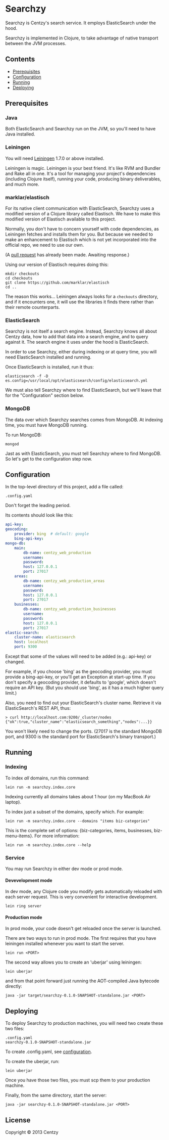 # Searchzy

Searchzy is Centzy's search service.  It employs ElasticSearch under
the hood.

Searchzy is implemented in Clojure, to take advantage of native
transport between the JVM processes.

## Contents

* [Prerequisites][1]
* [Configuration][2]
* [Running][3]
* [Deploying][4]

[1]: #prereqs
[2]: #config
[3]: #run
[4]: #deploy

## <a name="prereqs"></a>Prerequisites

### Java

Both ElasticSearch and Searchzy run on the JVM, so you'll need to have
Java installed.


### Leiningen

You will need [Leiningen][5] 1.7.0 or above installed.

[5]: https://github.com/technomancy/leiningen

Leiningen is magic.  Leiningen is your best friend.  It's like RVM and
Bundler and Rake all in one.  It's a tool for managing your project's
dependencies (including Clojure itself), running your code, producing
binary deliverables, and much more.


### marklar/elastisch

For its native client communication with ElasticSearch, Searchzy uses
a modified version of a Clojure library called Elastisch.  We have to
make this modified version of Elastisch available to this project.

Normally, you don't have to concern yourself with code dependencies,
as Leiningen fetches and installs them for you. But because we needed
to make an enhancement to Elastisch which is not yet incorporated into
the official repo, we need to use our own.

(A [pull request][10] has already been made.  Awaiting response.)

[10]: https://github.com/clojurewerkz/elastisch/pull/49

Using our version of Elastisch requires doing this:

```
mkdir checkouts
cd checkouts
git clone https://github.com/marklar/elastisch
cd ..
```

The reason this works... Leiningen always looks for a `checkouts`
directory, and if it encounters one, it will use the libraries it
finds there rather than their remote counterparts.


### ElasticSearch

Searchzy is not itself a search engine.  Instead, Searchzy knows all
about Centzy data, how to add that data into a search engine, and to
query against it.  The search engine it uses under the hood is
ElasticSearch.

In order to use Searchzy, either during indexing or at query time, you
will need ElasticSearch installed and running.

Once ElasticSearch is installed, run it thus:

    elasticsearch -f -D es.config=/usr/local/opt/elasticsearch/config/elasticsearch.yml

We must also tell Searchzy where to find ElasticSearch, but we'll
leave that for the "Configuration" section below.

### MongoDB

The data over which Searchzy searches comes from MongoDB.  At indexing
time, you must have MongoDB running.

To run MongoDB:

    mongod

Jast as with ElasticSearch, you must tell Searchzy where to find
MongoDB.  So let's get to the configuration step now.


## <a name="config"></a>Configuration

In the top-level directory of this project, add a file called:

    .config.yaml

Don't forget the leading period.

Its contents should look like this:

```yaml
api-key:
geocoding:
    provider: bing  # default: google
    bing-api-key: 
mongo-db:
    main:
        db-name: centzy_web_production
        username:
        password: 
        host: 127.0.0.1
        port: 27017
    areas:
        db-name: centzy_web_production_areas
        username:
        password: 
        host: 127.0.0.1
        port: 27017
    businesses:
        db-name: centzy_web_production_businesses
        username:
        password: 
        host: 127.0.0.1
        port: 27017
elastic-search:
    cluster-name: elasticsearch
    host: localhost
    port: 9300
```

Except that some of the values will need to be added (e.g.: api-key) or
changed.

For example, if you choose 'bing' as the geocoding provider, you must
provide a bing-api-key, or you'll get an Exception at start-up time.
If you don't specify a geocoding provider, it defaults to 'google',
which doesn't require an API key.  (But you should use 'bing', as it
has a much higher query limit.)

Also, you need to find out your ElasticSearch's cluster name. Retrieve
it via ElasticSearch's REST API, thus:

```
> curl http://localhost.com:9200/_cluster/nodes
{"ok":true,"cluster_name":"elasticsearch_something","nodes":...}}
```

You won't likely need to change the ports.  (27017 is the standard
MongoDB port, and 9300 is the standard port for ElasticSearch's binary
transport.)


## <a name="run"></a>Running

### Indexing

To index *all* domains, run this command:

```
lein run -m searchzy.index.core
```

Indexing currently all domains takes about 1 hour (on my MacBook Air
laptop).

To index just a subset of the domains, specify which.  For example:

```
lein run -m searchzy.index.core --domains "items biz-categories"
```

This is the complete set of options: {biz-categories, items,
businesses, biz-menu-items}.  For more information:

```
lein run -m searchzy.index.core --help
```

### Service

You may run Searchzy in either dev mode or prod mode.

#### Devevelopment mode

In dev mode, any Clojure code you modify gets automatically reloaded
with each server request.  This is very convenient for interactive
development.

```
lein ring server
```

#### Production mode

In prod mode, your code doesn't get reloaded once the server is
launched.

There are two ways to run in prod mode.  The first requires that you
have leiningen installed whenever you want to start the server.

```
lein run <PORT>
```

The second way allows you to create an 'uberjar' using leiningen:

```
lein uberjar
```

and from that point forward just running the AOT-compiled Java bytecode
directly:

```
java -jar target/searchzy-0.1.0-SNAPSHOT-standalone.jar <PORT>
```

## <a name="deploy"></a>Deploying

To deploy Searchzy to production machines, you will need two create
these two files:

```
.config.yaml
searchzy-0.1.0-SNAPSHOT-standalone.jar
```

To create .config.yaml, see [configuration][2].

To create the uberjar, run:

```
lein uberjar
```

Once you have those two files, you must scp them to your production
machine.

Finally, from the same directory, start the server:

```
java -jar searchzy-0.1.0-SNAPSHOT-standalone.jar <PORT>
```

## License

Copyright © 2013 Centzy
